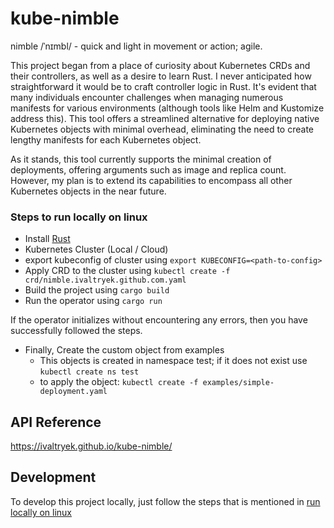 # kube-nimble
  nimble /ˈnɪmbl/ - quick and light in movement or action; agile.

This project began from a place of curiosity about Kubernetes CRDs and their controllers, as well as a desire to learn Rust. I never anticipated how straightforward it would be to craft controller logic in Rust. It's evident that many individuals encounter challenges when managing numerous manifests for various environments (although tools like Helm and Kustomize address this). This tool offers a streamlined alternative for deploying native Kubernetes objects with minimal overhead, eliminating the need to create lengthy manifests for each Kubernetes object.

As it stands, this tool currently supports the minimal creation of deployments, offering arguments such as image and replica count. However, my plan is to extend its capabilities to encompass all other Kubernetes objects in the near future.

### Steps to run locally on linux
  - Install [Rust](https://www.rust-lang.org/tools/install)
  - Kubernetes Cluster (Local / Cloud)
  - export kubeconfig of cluster using `export KUBECONFIG=<path-to-config>`
  - Apply CRD to the cluster using `kubectl create -f crd/nimble.ivaltryek.github.com.yaml`
  - Build the project using `cargo build`
  - Run the operator using `cargo run`


If the operator initializes without encountering any errors, then you have successfully followed the steps.
  - Finally, Create the custom object from examples
    - This objects is created in namespace test; if it does not exist use `kubectl create ns test`
    - to apply the object: `kubectl create -f examples/simple-deployment.yaml`

## API Reference 
https://ivaltryek.github.io/kube-nimble/

## Development
   To develop this project locally, just follow the steps that is mentioned in [run locally on linux](#Steps-to-run-locally-on-linux)
